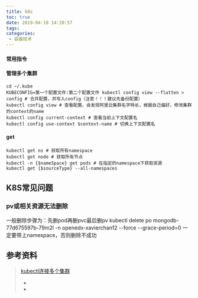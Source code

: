 ```yaml
---
title: k8s
toc: true
date: 2019-04-10 14:20:57
tags:
categories:
 - 容器技术
---
```

#### 常用指令
#### 管理多个集群
```shell
cd ~/.kube
KUBECONFIG=第一个配置文件:第二个配置文件 kubectl config view --flatten > config # 合并配置，并写入config（注意！！！建议先备份配置）
kubectl config view # 查看配置，会发现阿里云集群名字特长，根据自己偏好，修改集群的context的name
kubectl config current-context # 查看当前上下文配置名
kubectl config use-context $context-name # 切换上下文配置名
```
#### get
```shell
kubectl get ns # 获取所有namespace
kubectl get node # 获取所有节点
kubectl -n {$nameSpace} get pods # 在指定的namespace下获取资源
kubectl get {$sourceType} --all-namespaces
```

## K8S常见问题
### pv或相关资源无法删除
一般删除步骤为：先删pod再删pvc最后删pv
kubectl delete po mongodb-77d675597b-79m2l -n openedx-xavierchan12 --force --grace-period=0
一定要带上namespace，否则删除不成功


## 参考资料
> [kubectl连接多个集群](https://blog.csdn.net/wiselyman/article/details/84917063)
> - []()
> - []()
